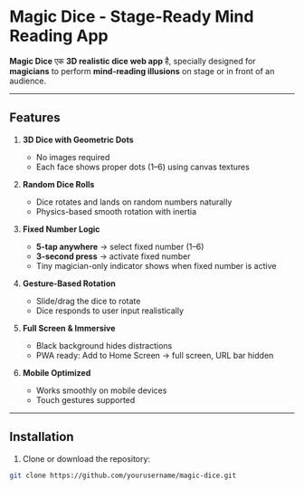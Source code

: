 # Magic Dice - Stage-Ready Mind Reading App

**Magic Dice** एक **3D realistic dice web app** है, specially designed for **magicians** to perform **mind-reading illusions** on stage or in front of an audience.  

---

## Features

1. **3D Dice with Geometric Dots**  
   - No images required  
   - Each face shows proper dots (1–6) using canvas textures

2. **Random Dice Rolls**  
   - Dice rotates and lands on random numbers naturally  
   - Physics-based smooth rotation with inertia

3. **Fixed Number Logic**  
   - **5-tap anywhere** → select fixed number (1–6)  
   - **3-second press** → activate fixed number  
   - Tiny magician-only indicator shows when fixed number is active

4. **Gesture-Based Rotation**  
   - Slide/drag the dice to rotate  
   - Dice responds to user input realistically

5. **Full Screen & Immersive**  
   - Black background hides distractions  
   - PWA ready: Add to Home Screen → full screen, URL bar hidden

6. **Mobile Optimized**  
   - Works smoothly on mobile devices  
   - Touch gestures supported  

---

## Installation

1. Clone or download the repository:
```bash
git clone https://github.com/yourusername/magic-dice.git
